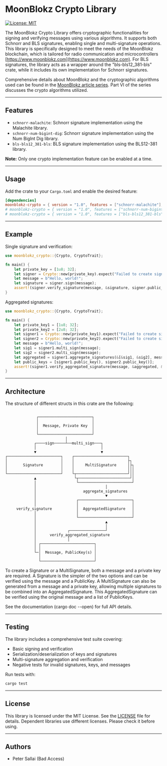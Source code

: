 # MoonBlokz Crypto Library

[![License: MIT](https://img.shields.io/badge/License-MIT-blue.svg)](LICENSE)

The MoonBlokz Crypto Library offers cryptographic functionalities for signing and verifying messages using various algorithms. It supports both Schnorr and BLS signatures, enabling single and multi-signature operations. This library is specifically designed to meet the needs of the MoonBlokz blockchain, which is tailored for radio communication and microcontrollers [https://www.moonblokz.com](https://www.moonblokz.com). For BLS signatures, the library acts as a wrapper around the "bls-bls12_381-bls" crate, while it includes its own implementation for Schnorr signatures.

Comprehensive details about MoonBlokz and the cryptographic algorithms used can be found in the [MoonBlokz article series](https://medium.com/@peter.sallai/moonblokz-series-part-i-building-a-hyper-local-blockchain-2f385b763c65). Part VI of the series discusses the crypto algorithms utilized.

---

## Features

- `schnorr-malachite`: Schnorr signature implementation using the Malachite library.
- `schnorr-num-bigint-dig`: Schnorr signature implementation using the Num BigInt Dig library.
- `bls-bls12_381-bls`: BLS signature implementation using the BLS12-381 library.

**Note:** Only one crypto implementation feature can be enabled at a time.

---

## Usage

Add the crate to your `Cargo.toml` and enable the desired feature:

```toml
[dependencies]
moonblokz-crypto = { version = "1.0", features = ["schnorr-malachite"], default-features=false }
# moonblokz-crypto = { version = "1.0", features = ["schnorr-num-bigint-dig"],default-features=false  }
# moonblokz-crypto = { version = "1.0", features = ["bls-bls12_381-bls"], default-features=false  }
```

---

## Example

Single signature and verification:

```rust
use moonblokz_crypto::{Crypto, CryptoTrait};

fn main() {
    let private_key = [1u8; 32];
    let signer = Crypto::new(private_key).expect("Failed to create signer");
    let message = b"Hello, world!";
    let signature = signer.sign(message);
    assert!(signer.verify_signature(message, &signature, signer.public_key()));
}
```

Aggregated signatures:

```rust
use moonblokz_crypto::{Crypto, CryptoTrait};

fn main() {
    let private_key1 = [1u8; 32];
    let private_key2 = [2u8; 32];
    let signer1 = Crypto::new(private_key1).expect("Failed to create signer 1");
    let signer2 = Crypto::new(private_key2).expect("Failed to create signer 2");
    let message = b"Hello, world!";
    let sig1 = signer1.multi_sign(message);
    let sig2 = signer2.multi_sign(message);
    let aggregated = signer1.aggregate_signatures(&[&sig1, &sig2], message).expect("Aggregation failed");
    let public_keys = [signer1.public_key(), signer2.public_key()];
    assert!(signer1.verify_aggregated_signature(message, &aggregated, &public_keys));
}
```
---

## Architecture

The structure of different structs in this crate are the following:
```

              ┌────────────────────────┐                  
              │                        │                  
              │  Message, Private Key  │                  
              │                        │                  
              └────────────────────────┘                  
                           │                              
             ┌────sign─────┴──multi_sign───┐              
             │                             │              
             ▼                             ▼              
┌────────────────────────┐    ┌────────────────────────┐  
│                        │    │                        ├┐ 
│       Signature        │    │     MultiSignature     │├┐
│                        │    │                        │││
└────────────────────────┘    └┬───────────────────────┘││
             ▲                 └┬───────────────────────┘│
             │                  └────────────────────────┘
             │                               │            
             │                     aggregate_signatures   
             │                               ▼            
             │                  ┌────────────────────────┐
             │                  │                        │
     verify_signature           │  AggregatedSignature   │
             │                  │                        │
             │                  └────────────────────────┘
             │                               ▲            
             │                               │            
             │              ┌────────────────┘            
             │      verify_aggregated_signature           
             │              │                             
             │ ┌────────────────────────┐                 
             │ │                        │                 
             └─│  Message, PublicKey(s) │                 
               │                        │                 
               └────────────────────────┘                 

```

To create a Signature or a MultiSignature, both a message and a private key are required. A Signature is the simpler of the two options and can be verified using the message and a PublicKey. A MultiSignature can also be generated from a message and a private key, allowing multiple signatures to be combined into an AggregatedSignature. This AggregatedSignature can be verified using the original message and a list of PublicKeys.

See the documentation (cargo doc --open) for full API details.

---

## Testing

The library includes a comprehensive test suite covering:
- Basic signing and verification
- Serialization/deserialization of keys and signatures
- Multi-signature aggregation and verification
- Negative tests for invalid signatures, keys, and messages

Run tests with:

```sh
cargo test
```

---

## License

This library is licensed under the MIT License. See the [LICENSE](LICENSE) file for details.
Dependent libraries use different licenses. Please check it before using.

---

## Authors

- Peter Sallai (Bad Access)
